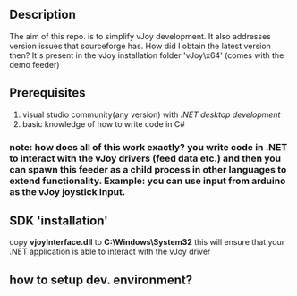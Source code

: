 ## Description
The aim of this repo. is to simplify vJoy development. It also addresses version issues that sourceforge has.
How did I obtain the latest version then? It's present in the vJoy installation folder 'vJoy\x64' (comes with the demo feeder)

## Prerequisites
1. visual studio community(any version) with *.NET desktop development*
2. basic knowledge of how to write code in C#
### note: how does all of this work exactly? you write code in .NET to interact with the vJoy drivers (feed data etc.) and then you can spawn this feeder as a child process in other languages to extend functionality. Example: you can use input from arduino as the vJoy joystick input.

## SDK 'installation'
copy **vjoyInterface.dll** to **C:\Windows\System32** this will ensure that your .NET application is able to interact with the vJoy driver
## how to setup dev. environment?
 